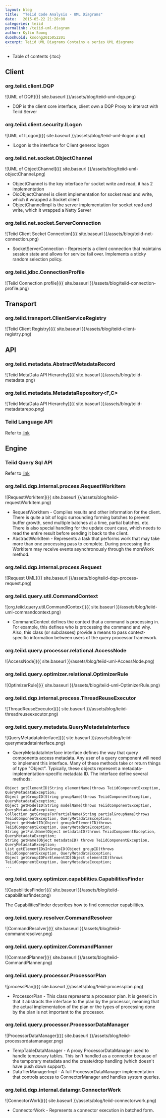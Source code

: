 ```yaml
---
layout: blog
title:  "Teiid Code Analysis - UML Diagrams"
date:   2015-05-22 21:20:00
categories: teiid
permalink: /teiid-uml-diagram
author: Kylin Soong
duoshuoid: ksoong2015052201
excerpt: Teiid UML Diagrams Contains a series UML diagrams
---
```


* Table of contents
{:toc}

## Client

### org.teiid.client.DQP

![UML of DQP]({{ site.baseurl }}/assets/blog/teiid-uml-dqp.png)

* DQP is the client core interface, client own a DQP Proxy to interact with Teiid Server

### org.teiid.client.security.ILogon

![UML of ILogon]({{ site.baseurl }}/assets/blog/teiid-uml-ilogon.png)

* ILogon is the interface for Client generoc logon

### org.teiid.net.socket.ObjectChannel

![UML of ObjectChannel]({{ site.baseurl }}/assets/blog/teiid-uml-objectChannel.png)

* ObjectChannel is the key interface for socket write and read, it has 2 implementation
* OioObjectChannel is client implementation for socket read and write, which it wrapped a Socket client
* ObjectChannelImpl is the server implementation for socket read and write, which it wrapped a Netty Server

### org.teiid.net.socket.ServerConnection

![Teiid Client Socket Connection]({{ site.baseurl }}/assets/blog/teiid-net-connection.png)

* SocketServerConnection - Represents a client connection that maintains session state and allows for service fail over. Implements a sticky random selection policy.

### org.teiid.jdbc.ConnectionProfile

![Teiid Connection profile]({{ site.baseurl }}/assets/blog/teiid-connection-profile.png)

## Transport

### org.teiid.transport.ClientServiceRegistry

![Teiid Client Registry]({{ site.baseurl }}/assets/blog/teiid-client-registry.png)

## API

### org.teiid.metadata.AbstractMetadataRecord

![Teiid MetaData API Hierarchy]({{ site.baseurl }}/assets/blog/teiid-metadata.png)

### org.teiid.metadata.MetadataRepository<F,C>

![Teiid MetaData API Hierarchy]({{ site.baseurl }}/assets/blog/teiid-metadatarepo.png)

### Teiid Language API

Refer to [link](http://ksoong.org/teiid-language-api/)

## Engine

### Teiid Query Sql API

Refer to [link](http://ksoong.org/teiid-query-sql-api/)

### org.teiid.dqp.internal.process.RequestWorkItem

![RequestWorkItem]({{ site.baseurl }}/assets/blog/teiid-requestWorkItem.png)

* RequestWorkItem - Compiles results and other information for the client.  There is quite a bit of logic surrounding forming batches to prevent buffer growth, send multiple batches at a time, partial batches, etc.  There is also special handling for the update count case, which needs to read the entire result before sending it back to the client.
* AbstractWorkItem - Represents a task that performs work that may take more than one processing pass to complete. During processing the WorkItem may receive events asynchronously through the moreWork method.

### org.teiid.dqp.internal.process.Request

![Request UML]({{ site.baseurl }}/assets/blog/teiid-dqp-process-request.png)

### org.teiid.query.util.CommandContext

![org.teiid.query.util.CommandContext]({{ site.baseurl }}/assets/blog/teiid-uml-commandcontext.png)

* CommandContext defines the context that a command is processing in.  For example, this defines who is processing the command and why. Also, this class (or subclasses) provide a means to pass context-specific information between users of the query processor framework.

### org.teiid.query.processor.relational.AccessNode

![AccessNode]({{ site.baseurl }}/assets/blog/teiid-uml-AccessNode.png)

### org.teiid.query.optimizer.relational.OptimizerRule

![OptimizerRule]({{ site.baseurl }}/assets/blog/teiid-uml-OptimizerRule.png)

### org.teiid.dqp.internal.process.ThreadReuseExecutor

![ThreadReuseExecutor]({{ site.baseurl }}/assets/blog/teiid-threadreuseexecutor.png)

### org.teiid.query.metadata.QueryMetadataInterface

![QueryMetadataInterface]({{ site.baseurl }}/assets/blog/teiid-querymetadatainterface.png)

* QueryMetadataInterface interface defines the way that query components access metadata. Any user of a query component will need to implement this interface. Many  of these methods take or return things of type "Object". Typically, these objects represent a metadata-implementation-specific metadata ID. The interface define several methods:

~~~
Object getElementID(String elementName)throws TeiidComponentException, QueryMetadataException;
Object getGroupID(String groupName)throws TeiidComponentException, QueryMetadataException;
Object getModelID(String modelName)throws TeiidComponentException, QueryMetadataException;
Collection getGroupsForPartialName(String partialGroupName)throws TeiidComponentException, QueryMetadataException;
Object getModelID(Object groupOrElementID)throws TeiidComponentException, QueryMetadataException;
String getFullName(Object metadataID)throws TeiidComponentException, QueryMetadataException;
String getName(Object metadataID) throws TeiidComponentException, QueryMetadataException;
List getElementIDsInGroupID(Object groupID)throws TeiidComponentException, QueryMetadataException;
Object getGroupIDForElementID(Object elementID)throws TeiidComponentException, QueryMetadataException;
...
~~~

### org.teiid.query.optimizer.capabilities.CapabilitiesFinder

![CapabilitiesFinder]({{ site.baseurl }}/assets/blog/teiid-capabilitiesfinder.png)

The CapabilitiesFinder describes how to find connector capabilities.

### org.teiid.query.resolver.CommandResolver

![CommandResolver]({{ site.baseurl }}/assets/blog/teiid-commandresolver.png)

### org.teiid.query.optimizer.CommandPlanner

![CommandPlanner]({{ site.baseurl }}/assets/blog/teiid-CommandPlanner.png)

### org.teiid.query.processor.ProcessorPlan

![processPlan]({{ site.baseurl }}/assets/blog/teiid-processplan.png)

* ProcessorPlan - This class represents a processor plan. It is generic in that it abstracts the interface to the plan by the processor, meaning that the actual implementation of the plan or the types of processing done by the plan is not important to the processor. 

### org.teiid.query.processor.ProcessorDataManager

![ProcessorDataManager]({{ site.baseurl }}/assets/blog/teiid-processordatamanager.png)

* TempTableDataManager - A proxy ProcessorDataManager used to handle temporary tables. This isn't handled as a connector because of the temporary metadata and  the create/drop handling (which doesn't have push down support).
* DataTierManagerImpl - A full ProcessorDataManager implementation that controls access to ConnectorManager and handles system queries.

### org.teiid.dqp.internal.datamgr.ConnectorWork

![ConnectorWork]({{ site.baseurl }}/assets/blog/teiid-connectorwork.png)

* ConnectorWork - Represents a connector execution in batched form. 
